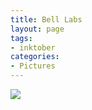 ```yaml
---
title: Bell Labs
layout: page
tags:
- inktober
categories:
- Pictures
---
```

<img src="https://s3-us-west-1.amazonaws.com/zaaron-personal/IMG_3674.jpg"/>
